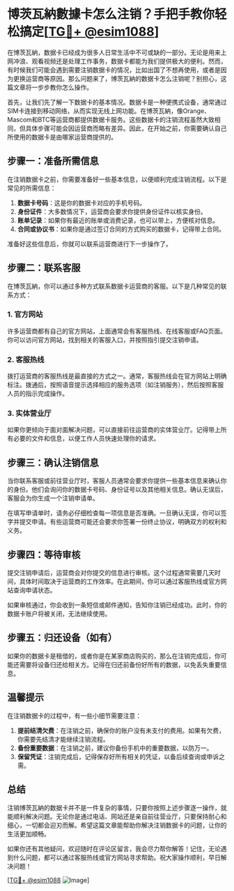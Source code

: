 # 博茨瓦納數據卡怎么注销？手把手教你轻松搞定[[TG💪+ @esim1088](https://t.me/s/esim1088)]

在博茨瓦納，数据卡已经成为很多人日常生活中不可或缺的一部分。无论是用来上网冲浪、观看视频还是处理工作事务，数据卡都能为我们提供极大的便利。然而，有时候我们可能会遇到需要注销数据卡的情况，比如出国了不想再使用，或者是因为更换运营商等原因。那么问题来了，博茨瓦納的数据卡怎么注销呢？别担心，这篇文章将一步步教你怎么操作。

首先，让我们先了解一下数据卡的基本情况。数据卡是一种便携式设备，通常通过SIM卡连接到移动网络，从而实现无线上网功能。在博茨瓦納，像Orange、Mascom和BTC等运营商都提供数据卡服务。这些数据卡的注销流程虽然大致相同，但具体步骤可能会因运营商而略有差异。因此，在开始之前，你需要确认自己所使用的数据卡是由哪家运营商提供的。

## 步骤一：准备所需信息

在注销数据卡之前，你需要准备好一些基本信息，以便顺利完成注销流程。以下是常见的所需信息：

1. **数据卡号码**：这是你的数据卡对应的手机号码。
2. **身份证件**：大多数情况下，运营商会要求你提供身份证件以核实身份。
3. **账单记录**：如果你有最近的账单或消费记录，也可以带上，方便核对信息。
4. **合同或协议书**：如果你是通过签订合同的方式购买的数据卡，记得带上合同。

准备好这些信息后，你就可以联系运营商进行下一步操作了。

## 步骤二：联系客服

在博茨瓦納，你可以通过多种方式联系数据卡运营商的客服。以下是几种常见的联系方式：

### 1. 官方网站
许多运营商都有自己的官方网站，上面通常会有客服热线、在线客服或FAQ页面。你可以访问官方网站，找到相关的客服入口，并按照指引提交注销申请。

### 2. 客服热线
拨打运营商的客服热线是最直接的方式之一。通常，客服热线会在官方网站上明确标注。拨通后，按照语音提示选择相应的服务选项（如注销服务），然后按照客服人员的指示完成操作。

### 3. 实体营业厅
如果你更倾向于面对面解决问题，可以直接前往运营商的实体营业厅。记得带上所有必要的文件和信息，以便工作人员快速处理你的请求。

## 步骤三：确认注销信息

当你联系客服或前往营业厅时，客服人员通常会要求你提供一些基本信息来确认你的身份。他们会询问你的数据卡号码、身份证号以及其他相关信息。确认无误后，客服会为你生成一个注销申请单。

在填写申请单时，请务必仔细检查每一项信息是否准确。一旦确认无误，你可以签字并提交申请。有些运营商可能还会要求你签署一份终止协议，明确双方的权利和义务。

## 步骤四：等待审核

提交注销申请后，运营商会对你提交的信息进行审核。这个过程通常需要几天时间，具体时间取决于运营商的工作效率。在此期间，你可以通过客服热线或官方网站查询申请状态。

如果审核通过，你会收到一条短信或邮件通知，告知你注销已经成功。此时，你的数据卡账户将被关闭，无法继续使用。

## 步骤五：归还设备（如有）

如果你的数据卡是租借的，或者你是在某家商店购买的，那么在注销完成后，你可能还需要将设备归还给相关方。记得在归还前备份好所有的数据，以免丢失重要信息。

## 温馨提示

在注销数据卡的过程中，有一些小细节需要注意：

1. **提前结清欠费**：在注销之前，确保你的账户没有未支付的费用。如果有欠费，你需要先结清才能继续注销流程。
2. **备份重要数据**：在注销之前，建议你备份手机中的重要数据，以防万一。
3. **保留凭证**：注销完成后，记得保存好所有相关的凭证，以备后续查询或申诉之需。

## 总结

注销博茨瓦納的数据卡并不是一件复杂的事情，只要你按照上述步骤逐一操作，就能顺利解决问题。无论你是通过电话、网站还是亲自前往营业厅，只要保持耐心和细心，一切都会迎刃而解。希望这篇文章能帮助你解决注销数据卡的问题，让你的生活更加顺畅。

如果你还有其他疑问，欢迎随时在评论区留言，我会尽力帮你解答！记住，无论遇到什么问题，都可以通过客服热线或官方网站寻求帮助。祝大家操作顺利，早日解决问题！

[[TG💪+ @esim1088](https://t.me/s/esim1088) ![Image](https://i.postimg.cc/4NQfJmqS/Snipaste-2025-05-13-00-14-12.png)]